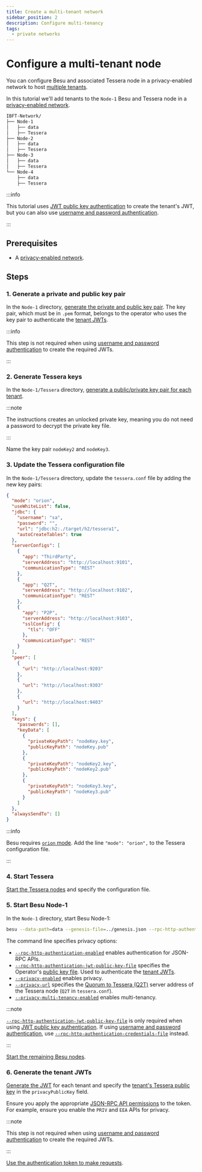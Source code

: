 ```yaml
---
title: Create a multi-tenant network
sidebar_position: 2
description: Configure multi-tenancy
tags:
  - private networks
---
```


# Configure a multi-tenant node

You can configure Besu and associated Tessera node in a privacy-enabled network to host [multiple tenants](../../concepts/privacy/multi-tenancy.md).

In this tutorial we'll add tenants to the `Node-1` Besu and Tessera node in a [privacy-enabled network](index.md).

```bash
IBFT-Network/
├── Node-1
│   ├── data
│   ├── Tessera
├── Node-2
│   ├── data
│   ├── Tessera
├── Node-3
│   ├── data
│   ├── Tessera
└── Node-4
    ├── data
    ├── Tessera
```

:::info

This tutorial uses [JWT public key authentication] to create the tenant's JWT, but you can also use [username and password authentication].

:::

## Prerequisites

- A [privacy-enabled network](index.md).

## Steps

### 1. Generate a private and public key pair

In the `Node-1` directory, [generate the private and public key pair]. The key pair, which must be in `.pem` format, belongs to the operator who uses the key pair to authenticate the [tenant JWTs](#6-generate-the-tenant-jwts).

:::info

This step is not required when using [username and password authentication] to create the required JWTs.

:::

### 2. Generate Tessera keys

In the `Node-1/Tessera` directory, [generate a public/private key pair for each tenant](index.md#2-generate-tessera-keys).

:::note

The instructions creates an unlocked private key, meaning you do not need a password to decrypt the private key file.

:::

Name the key pair `nodeKey2` and `nodeKey3`.

### 3. Update the Tessera configuration file

In the `Node-1/Tessera` directory, update the `tessera.conf` file by adding the new key pairs:

```json
{
  "mode": "orion",
  "useWhiteList": false,
  "jdbc": {
    "username": "sa",
    "password": "",
    "url": "jdbc:h2:./target/h2/tessera1",
    "autoCreateTables": true
  },
  "serverConfigs": [
    {
      "app": "ThirdParty",
      "serverAddress": "http://localhost:9101",
      "communicationType": "REST"
    },
    {
      "app": "Q2T",
      "serverAddress": "http://localhost:9102",
      "communicationType": "REST"
    },
    {
      "app": "P2P",
      "serverAddress": "http://localhost:9103",
      "sslConfig": {
        "tls": "OFF"
      },
      "communicationType": "REST"
    }
  ],
  "peer": [
    {
      "url": "http://localhost:9203"
    },
    {
      "url": "http://localhost:9303"
    },
    {
      "url": "http://localhost:9403"
    }
  ],
  "keys": {
    "passwords": [],
    "keyData": [
      {
        "privateKeyPath": "nodeKey.key",
        "publicKeyPath": "nodeKey.pub"
      },
      {
        "privateKeyPath": "nodeKey2.key",
        "publicKeyPath": "nodeKey2.pub"
      },
      {
        "privateKeyPath": "nodeKey3.key",
        "publicKeyPath": "nodeKey3.pub"
      }
    ]
  },
  "alwaysSendTo": []
}
```

:::info

Besu requires [`orion` mode](https://docs.tessera.consensys.net/HowTo/Configure/Orion-Mode). Add the line `"mode": "orion",` to the Tessera configuration file.

:::

### 4. Start Tessera

[Start the Tessera nodes](index.md#4-start-the-tessera-nodes) and specify the configuration file.

### 5. Start Besu Node-1

In the `Node-1` directory, start Besu Node-1:

```bash
besu --data-path=data --genesis-file=../genesis.json --rpc-http-authentication-enabled --rpc-http-authentication-jwt-public-key-file=publicKey.pem --rpc-http-enabled --rpc-http-api=ETH,NET,IBFT,EEA,PRIV --host-allowlist="*" --rpc-http-cors-origins="all" --privacy-enabled --privacy-url=http://127.0.0.1:9102 --privacy-multi-tenancy-enabled --profile=ENTERPRISE
```

The command line specifies privacy options:

- [`--rpc-http-authentication-enabled`](../../../public-networks/reference/cli/options.md#rpc-http-authentication-enabled) enables authentication for JSON-RPC APIs.
- [`--rpc-http-authentication-jwt-public-key-file`](../../../public-networks/reference/cli/options.md#rpc-http-authentication-jwt-public-key-file) specifies the Operator's [public key file](#1-generate-a-private-and-public-key-pair). Used to authenticate the [tenant JWTs](#6-generate-the-tenant-jwts).
- [`--privacy-enabled`](../../reference/cli/options.md#privacy-enabled-deprecated) enables privacy.
- [`--privacy-url`](../../reference/cli/options.md#privacy-url-deprecated) specifies the [Quorum to Tessera (Q2T)] server address of the Tessera node (`Q2T` in `tessera.conf`).
- [`--privacy-multi-tenancy-enabled`](../../reference/cli/options.md#privacy-multi-tenancy-enabled-deprecated) enables multi-tenancy.

:::note

[`--rpc-http-authentication-jwt-public-key-file`](../../../public-networks/reference/cli/options.md#rpc-http-authentication-jwt-public-key-file) is only required when using [JWT public key authentication]. If using [username and password authentication], use [`--rpc-http-authentication-credentials-file`](../../../public-networks/reference/cli/options.md#rpc-http-authentication-credentials-file) instead.

:::

[Start the remaining Besu nodes](index.md#6-start-besu-node-2).

### 6. Generate the tenant JWTs

[Generate the JWT](../../../public-networks/how-to/use-besu-api/authenticate.md#2-create-the-jwt) for each tenant and specify the [tenant's Tessera public key](#2-generate-tessera-keys) in the `privacyPublicKey` field.

Ensure you apply the appropriate [JSON-RPC API permissions](../../../public-networks/how-to/use-besu-api/authenticate.md#json-rpc-permissions) to the token. For example, ensure you enable the `PRIV` and `EEA` APIs for privacy.

:::note

This step is not required when using [username and password authentication] to create the required JWTs.

:::

[Use the authentication token to make requests].

<!-- Links -->

[JWT public key authentication]: ../../../public-networks/how-to/use-besu-api/authenticate.md#jwt-public-key-authentication
[username and password authentication]: ../../../public-networks/how-to/use-besu-api/authenticate.md#username-and-password-authentication
[generate the private and public key pair]: ../../../public-networks/how-to/use-besu-api/authenticate.md#1-generate-a-private-and-public-key-pair
[Use the authentication token to make requests]: ../../../public-networks/how-to/use-besu-api/authenticate.md#using-an-authentication-token-to-make-requests
[Quorum to Tessera (Q2T)]: https://docs.tessera.consensys.net/Reference/TesseraAPI
